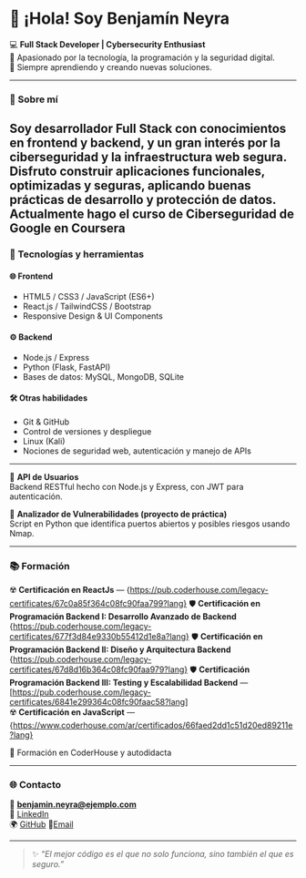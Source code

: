 # 👋 ¡Hola! Soy Benjamín Neyra  

💻 **Full Stack Developer | Cybersecurity Enthusiast**  
🧠 Apasionado por la tecnología, la programación y la seguridad digital.  
🚀 Siempre aprendiendo y creando nuevas soluciones.

---

### 🧩 Sobre mí  
Soy desarrollador **Full Stack** con conocimientos en frontend y backend, y un gran interés por la **ciberseguridad y la infraestructura web segura**.  
Disfruto construir aplicaciones funcionales, optimizadas y seguras, aplicando buenas prácticas de desarrollo y protección de datos.
Actualmente hago el curso de Ciberseguridad de Google en Coursera
---

### 🧰 Tecnologías y herramientas

#### 🌐 Frontend
- HTML5 / CSS3 / JavaScript (ES6+)
- React.js / TailwindCSS / Bootstrap
- Responsive Design & UI Components

#### ⚙️ Backend
- Node.js / Express
- Python (Flask, FastAPI)
- Bases de datos: MySQL, MongoDB, SQLite

#### 🛠️ Otras habilidades
- Git & GitHub
- Control de versiones y despliegue
- Linux (Kali)
- Nociones de seguridad web, autenticación y manejo de APIs

---

🔹 **API de Usuarios**  
Backend RESTful hecho con Node.js y Express, con JWT para autenticación.  

🔹 **Analizador de Vulnerabilidades (proyecto de práctica)**  
Script en Python que identifica puertos abiertos y posibles riesgos usando Nmap.

---

### 📚 Formación  
☢️ **Certificación en ReactJs** — {https://pub.coderhouse.com/legacy-certificates/67c0a85f364c08fc90faa799?lang}
🛡️ **Certificación en Programación Backend I: Desarrollo Avanzado de Backend** {https://pub.coderhouse.com/legacy-certificates/677f3d84e9330b55412d1e8a?lang}
🛡️ **Certificación en Programación Backend II: Diseño y Arquitectura Backend** {https://pub.coderhouse.com/legacy-certificates/67d8d16b364c08fc90faa979?lang}
🛡️ **Certificación Programación Backend III: Testing y Escalabilidad Backend** — [https://pub.coderhouse.com/legacy-certificates/6841e299364c08fc90faac58?lang]  
☢️ **Certificación en JavaScript** — {https://www.coderhouse.com/ar/certificados/66faed2dd1c51d20ed89211e?lang}

📘 Formación en CoderHouse y autodidacta

---

### 🌐 Contacto  
📧 **benjamin.neyra@ejemplo.com**  
💼 [LinkedIn](https://www.linkedin.com/in/benjamin-neyra-823330208/)  
🌍 [GitHub](https://github.com/bneyra)
📧[Email](benjaminneyra26@gmail.com)


---

> ✨ *“El mejor código es el que no solo funciona, sino también el que es seguro.”*  
